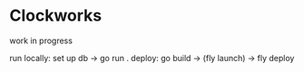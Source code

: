 # Clockworks

work in progress

run locally: set up db -> go run .
deploy: go build -> (fly launch) -> fly deploy